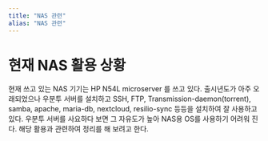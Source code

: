 ```yaml
---
title: "NAS 관련"
alias: "NAS 관련"
---
```

# 현재 NAS 활용 상황
현재 쓰고 있는 NAS 기기는 HP N54L microserver 를 쓰고 있다. 출시년도가 아주 오래되었으나 우분투 서버를 설치하고 SSH, FTP, Transmission-daemon(torrent), samba, apache, maria-db, nextcloud, resilio-sync 등등을 설치하여 잘 사용하고 있다. 우분투 서버를 사요하다 보면 그 자유도가 높아 NAS용 OS를 사용하기 어려워 진다. 해당 활용과 관련하여 정리를 해 보려고 한다.